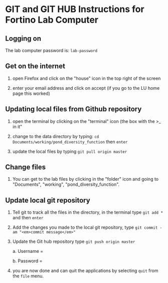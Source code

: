 # GIT and GIT HUB Instructions for Fortino Lab Computer

## Logging on

The lab computer password is: `lab-password`

## Get on the internet

1. open Firefox and click on the "house" icon in the top right of the screen

2. enter your email address and click on accept (if you go to the LU home page this worked)

## Updating local files from Github repository

1. open the terminal by clicking on the "terminal" icon (the box with the >_ in it"

2. change to the data directory by typing: `cd Documents/working/pond_diversity_function` then `enter`

3. update the local files by typing `git pull origin master`

## Change files

1. You can get to the lab files by clicking in the "folder" icon and going to "Documents", "working", "pond_diversity_function".

## Update local git repository

1. Tell git to track all the files in the directory, in the terminal type `git add *` and then `enter` 

2. Add the changes you made to the local git repository, type `git commit -am "<em>commit message</em>"`

3. Update the Git hub repository type `git push origin master`

   a. Username = 
  
   b. Password = 

4. you are now done and can quit the applications by selecting `quit` from the `file` menu.
